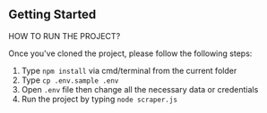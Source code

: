 ## Getting Started

HOW TO RUN THE PROJECT?

Once you've cloned the project, please follow the following steps:

1. Type `npm install` via cmd/terminal from the current folder
2. Type `cp .env.sample .env`
3. Open `.env` file then change all the necessary data or credentials
4. Run the project by typing `node scraper.js`

